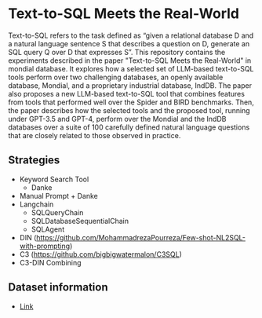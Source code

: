 
# Text-to-SQL Meets the Real-World

Text-to-SQL refers to the task defined as “given a relational database D and a natural language sentence S that describes a question on D, generate an SQL query Q over D that expresses S”.  This repository contains the experiments described in the paper "Text-to-SQL Meets the Real-World" in mondial database. It explores how a selected set of LLM-based text-to-SQL tools perform over two challenging databases, an openly available database, Mondial, and a proprietary industrial database, IndDB. The paper also proposes a new LLM-based text-to-SQL tool that combines features from tools that performed well over the Spider and BIRD benchmarks. Then, the paper describes how the selected tools and the proposed tool, running under GPT-3.5 and GPT-4, perform over the Mondial and the IndDB databases over a suite of 100 carefully defined natural language questions that are closely related to those observed in practice. 

## Strategies

- Keyword Search Tool 
    - Danke
- Manual Prompt + Danke
- Langchain
    - SQLQueryChain
    - SQLDatabaseSequentialChain
    - SQLAgent
- DIN (https://github.com/MohammadrezaPourreza/Few-shot-NL2SQL-with-prompting)
- C3 (https://github.com/bigbigwatermalon/C3SQL)
- C3-DIN Combining

## Dataset information
- [Link](/datasets/mondial/README.md)
